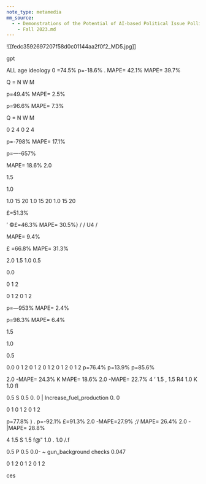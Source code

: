 ```yaml
---
note_type: metamedia
mm_source:
  - - Demonstrations of the Potential of AI-based Political Issue Polling · Issue 5.4
    - Fall 2023.md
---
```


![[fedc3592697207f58d0c01144aa2f0f2_MD5.jpg]]

gpt

ALL age ideology
0 =74.5% p=-18.6% .
MAPE= 42.1% MAPE= 39.7%

Q = N W M

p=49.4%
MAPE= 2.5%

p=96.6%
MAPE= 7.3%

Q = N W M

0 2 4 0 2 4

p=-798%
MAPE= 17.1%

p=—-657%

MAPE= 18.6%
2.0

1.5

1.0

1.0 15 20 1.0 15 20 1.0 15 20

£=51.3%

’ ©£=46.3%
MAPE= 30.5%} /
/
U4
/

MAPE= 9.4%

£ =66.8%
MAPE= 31.3%

2.0
1.5
1.0
0.5

0.0

0 1 2

0 1 2 0 1 2

p=—953%
MAPE= 2.4%

p=98.3%
MAPE= 6.4%

1.5

1.0

0.5

0.0
0 1 2 0 1 2 0 1 2 0 1 2 0 1 2
p=76.4% p=13.9% p=85.6%

2.0 -MAPE= 24.3% K MAPE= 18.6% 2.0 -MAPE= 22.7%
4
’
1.5 , 1.5
R4
1.0 K 1.0
fl

0.5 S 0.5
0. 0 | Increase_fuel_production 0. 0

0 1 0 1 2 0 1 2

p=77.8% ) . p=-92.1% £=91.3%
2.0 -MAPE=27.9% ;‘/ MAPE= 26.4% 2.0 -|MAPE= 28.8%

4
1.5 S 1.5
f@"
1.0 . 1.0
/.f

0.5 P 0.5
0.0- ~ gun_background checks 0.047

0 1 2 0 1 2 0 1 2

ces

